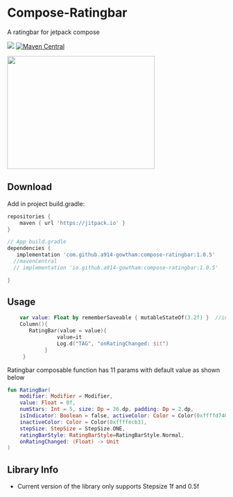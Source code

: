 # Compose-Ratingbar
A ratingbar for jetpack compose 

[![](https://jitpack.io/v/a914-gowtham/compose-ratingbar.svg)](https://jitpack.io/#a914-gowtham/compose-ratingbar)
[![Maven Central](https://img.shields.io/maven-central/v/io.github.a914-gowtham/compose-ratingbar.svg?label=Maven%20Central)](https://search.maven.org/artifact/io.github.a914-gowtham/compose-ratingbar/1.0.5/aar)


<img src="https://github.com/a914-gowtham/compose-ratingbar/blob/main/demo_1.gif" width="340" height="260"/>

Download
--------
Add in project build.gradle:

```gradle
repositories {
    maven { url 'https://jitpack.io' }
}

// App build.gradle
dependencies {
   implementation 'com.github.a914-gowtham:compose-ratingbar:1.0.5'
  //mavenCentral
  // implementation 'io.github.a914-gowtham:compose-ratingbar:1.0.5'

}
```

## Usage 
```kotlin
    var value: Float by rememberSaveable { mutableStateOf(3.2f) }  //initial rating value is 3.2 here
    Column(){
       RatingBar(value = value){
                value=it
                Log.d("TAG", "onRatingChanged: $it")
            }
     }
```

Ratingbar composable function has 11 params with default value as shown below
```kotlin
fun RatingBar(
    modifier: Modifier = Modifier,
    value: Float = 0f,
    numStars: Int = 5, size: Dp = 26.dp, padding: Dp = 2.dp,
    isIndicator: Boolean = false, activeColor: Color = Color(0xffffd740),
    inactiveColor: Color = Color(0xffffecb3),
    stepSize: StepSize = StepSize.ONE, 
    ratingBarStyle: RatingBarStyle=RatingBarStyle.Normal,
    onRatingChanged: (Float) -> Unit
)
```

## Library Info
* Current version of the library only supports Stepsize 1f and 0.5f

